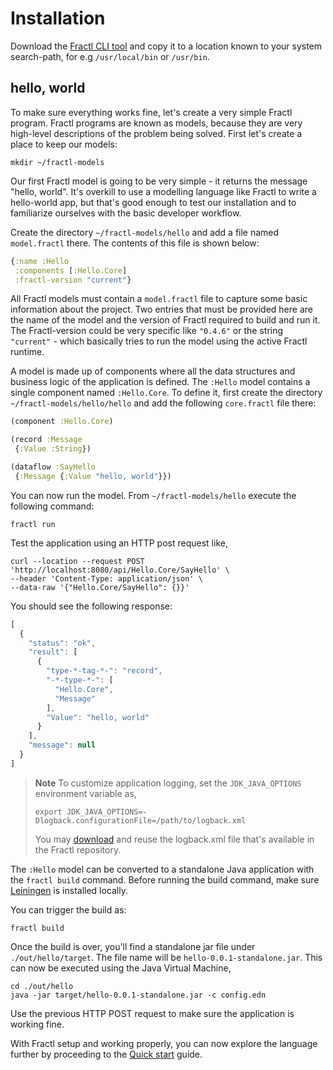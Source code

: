 # Installation

Download the [Fractl CLI tool](https://raw.githubusercontent.com/fractl-io/fractl/main/bin/fractl) and copy it to a location known to your system search-path, for e.g `/usr/local/bin` or `/usr/bin`.

## hello, world

To make sure everything works fine, let's create a very simple Fractl program. Fractl programs are known as models,
because they are very high-level descriptions of the problem being solved. First let's create a place to keep our models:


```shell
mkdir ~/fractl-models
```

Our first Fractl model is going to be very simple - it returns the message "hello, world". It's overkill to use a
modelling language like Fractl to write a hello-world app, but that's good enough to test our installation and to
familiarize ourselves with the basic developer workflow.

Create the directory `~/fractl-models/hello` and add a file named `model.fractl` there.
The contents of this file is shown below:

```clojure
{:name :Hello
 :components [:Hello.Core]
 :fractl-version "current"}
```

All Fractl models must contain a `model.fractl` file to capture some basic information about the project.
Two entries that must be provided here are the name of the model and the version of Fractl required to build and run it.
The Fractl-version could be very specific like `"0.4.6"` or the string `"current"` - which basically tries to run the model
using the active Fractl runtime.

A model is made up of components where all the data structures and business logic of the application is defined.
The `:Hello` model contains a single component named `:Hello.Core`. To define it, first create
the directory `~/fractl-models/hello/hello` and add the following `core.fractl` file there:

```clojure
(component :Hello.Core)

(record :Message
 {:Value :String})

(dataflow :SayHello
 {:Message {:Value "hello, world"}})
```

You can now run the model. From `~/fractl-models/hello` execute the following command:

```shell
fractl run
```

Test the application using an HTTP post request like,

```shell
curl --location --request POST 'http://localhost:8080/api/Hello.Core/SayHello' \
--header 'Content-Type: application/json' \
--data-raw '{"Hello.Core/SayHello": {}}'
```

You should see the following response:

```javascript
[
  {
    "status": "ok",
    "result": [
      {
        "type-*-tag-*-": "record",
        "-*-type-*-": [
          "Hello.Core",
          "Message"
        ],
        "Value": "hello, world"
      }
    ],
    "message": null
  }
]
```

> **Note** To customize application logging, set the `JDK_JAVA_OPTIONS` environment variable as,
>
>  ```shell
>  export JDK_JAVA_OPTIONS=-Dlogback.configurationFile=/path/to/logback.xml
>  ```
> You may [download](https://github.com/fractl-io/fractl/blob/main/resources/logback.xml) and reuse the logback.xml
> file that's available in the Fractl repository.

The `:Hello` model can be converted to a standalone Java application with the `fractl build` command.
Before running the build command, make sure [Leiningen](https://leiningen.org/) is installed locally.

You can trigger the build as:

```shell
fractl build
```

Once the build is over, you'll find a standalone jar file under `./out/hello/target`.
The file name will be `hello-0.0.1-standalone.jar`. This can now be executed using the Java Virtual Machine,

```shell
cd ./out/hello
java -jar target/hello-0.0.1-standalone.jar -c config.edn
```

Use the previous HTTP POST request to make sure the application is working fine.

With Fractl setup and working properly, you can now explore the language further by proceeding to the [Quick start](quick-start) guide.
